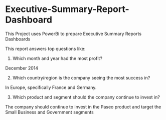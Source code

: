 # Executive-Summary-Report-Dashboard
This Project uses PowerBi to prepare Executive Summary Reports Dashboards

This report answers top questions like:

1) Which month and year had the most profit?

December 2014

2) Which country/region is the company seeing the most success in?

In Europe, specifically France and Germany.

3) Which product and segment should the company continue to invest in?

The company should continue to invest in the Paseo product and target the Small Business and Government segments
